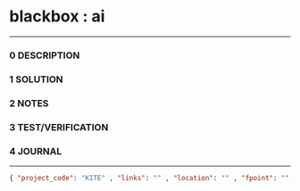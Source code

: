 # blackbox : ai
--------------------------------
### 0 DESCRIPTION


### 1 SOLUTION


### 2 NOTES


### 3 TEST/VERIFICATION


### 4 JOURNAL



--------------------------------
```json
{ "project_code": "KITE" , "links": "" , "location": "" , "fpoint": "" }
```
